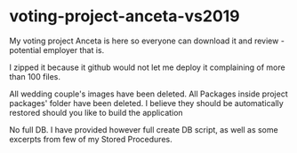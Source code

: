 # voting-project-anceta-vs2019

My voting project Anceta is here so everyone can download it and review - potential employer that is.

I zipped it because it github would not let me deploy it complaining of more than 100 files.

All wedding couple's images have been deleted. All Packages inside project packages' folder have been deleted. I believe they should be automatically restored should you like to build the application

No full DB. I have provided however full create DB script, as well as some excerpts from few of my Stored Procedures.
